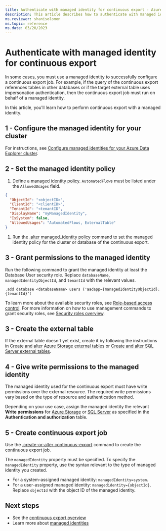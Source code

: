 ```yaml
---
title: Authenticate with managed identity for continuous export - Azure Data Explorer
description: This article describes how to authenticate with managed identity in a continuous export flow in Azure Data Explorer.
ms.reviewer: shanisolomon
ms.topic: reference
ms.date: 03/20/2023
---
```

# Authenticate with managed identity for continuous export

In some cases, you must use a managed identity to successfully configure a continuous export job. For example, if the query of the continuous export references tables in other databases or if the target external table uses impersonation authentication, then the continuous export job must run on behalf of a managed identity.

In this article, you'll learn how to perform continuous export with a managed identity.

## 1 - Configure the managed identity for your cluster

For instructions, see [Configure managed identities for your Azure Data Explorer cluster](../../../configure-managed-identities-cluster.md).

## 2 - Set the managed identity policy

1. Define a [managed identity policy](../managed-identity-policy.md). `AutomatedFlows` must be listed under the `AllowedUsages` field.

```JSON
{
  "ObjectId": "<objectID>",
  "ClientId": "<clientID>",
  "TenantId": "<tenantID",
  "DisplayName": "myManagedIdentity",
  "IsSystem": false,
  "AllowedUsages": "AutomatedFlows, ExternalTable"
}
```

1. Run the [.alter managed_identity policy](../alter-managed-identity-policy-command.md) command to set the managed identity policy for the cluster or database of the continuous export.

## 3 - Grant permissions to the managed identity

Run the following command to grant the managed identity at least the Database User security role. Replace `databaseName`, `managedIdentityObjectId`, and `tenantId` with the relevant values.

```kusto
.add database <databaseName> users ('aadapp={managedIdentityObjectId};{tenantId}')
```

To learn more about the available security roles, see [Role-based access control](../access-control/role-based-access-control.md). For more information on how to use management commands to grant security roles, see [Security roles overview](../security-roles.md).

## 3 - Create the external table

If the external table doesn't yet exist, create it by following the instructions in [Create and alter Azure Storage external tables](../external-tables-azurestorage-azuredatalake.md) or [Create and alter SQL Server external tables](../external-sql-tables.md).

## 4 - Give write permissions to the managed identity

The managed identity used for the continuous export must have write permissions over the external resource. The required write permissions vary based on the type of resource and authentication method.

Depending on your use case, assign the managed identity the relevant **Write permissions** for [Azure Storage](../external-tables-azurestorage-azuredatalake.md#authentication-and-authorization) or [SQL Server](../external-sql-tables.md#authentication-and-authorization) as specified in the **Authentication and authorization** table.

## 5 - Create continuous export job

Use the [.create-or-alter continuous-export](create-alter-continuous.md) command to create the continuous export job.

The `managedIdentity` property must be specified. To specify the `managedIdentity` property, use the syntax relevant to the type of managed identity you created.

* For a system-assigned managed identity: `managedIdentity=system`.
* For a user-assigned managed identity: `managedidentity={objectId}`. Replace `objectId` with the object ID of the managed identity.

## Next steps

* See the [continuous export overview](continuous-data-export.md)
* Learn more about [managed identities](../../../managed-identities-overview.md)
